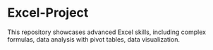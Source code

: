 # Excel-Project
This repository showcases advanced Excel skills, including complex formulas, data analysis with pivot tables, data visualization.

